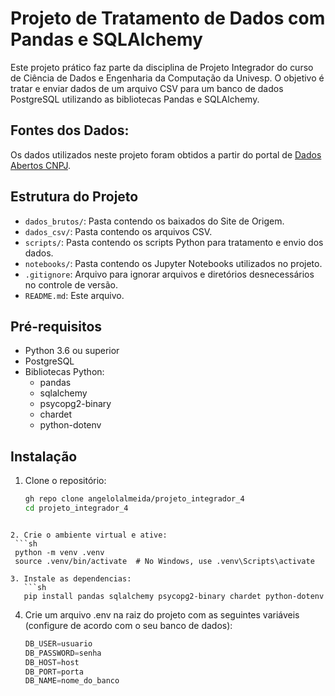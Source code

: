 # Projeto de Tratamento de Dados com Pandas e SQLAlchemy

Este projeto prático faz parte da disciplina de Projeto Integrador do curso de Ciência de Dados e Engenharia da Computação da Univesp. O objetivo é tratar e enviar dados de um arquivo CSV para um banco de dados PostgreSQL utilizando as bibliotecas Pandas e SQLAlchemy.

## Fontes dos Dados:
Os dados utilizados neste projeto foram obtidos a partir do portal de [Dados Abertos CNPJ](https://dadosabertos.rfb.gov.br/CNPJ/dados_abertos_cnpj/2024-08/).

## Estrutura do Projeto

- `dados_brutos/`: Pasta contendo os baixados do Site de Origem.
- `dados_csv/`: Pasta contendo os arquivos CSV.
- `scripts/`: Pasta contendo os scripts Python para tratamento e envio dos dados.
- `notebooks/`: Pasta contendo os Jupyter Notebooks utilizados no projeto.
- `.gitignore`: Arquivo para ignorar arquivos e diretórios desnecessários no controle de versão.
- `README.md`: Este arquivo.

## Pré-requisitos

- Python 3.6 ou superior
- PostgreSQL
- Bibliotecas Python:
  - pandas
  - sqlalchemy
  - psycopg2-binary
  - chardet
  - python-dotenv

## Instalação

1. Clone o repositório:
   ```sh
   gh repo clone angelolalmeida/projeto_integrador_4
   cd projeto_integrador_4
  ```

2. Crie o ambiente virtual e ative:
   ```sh   
   python -m venv .venv
   source .venv/bin/activate  # No Windows, use .venv\Scripts\activate
   ```
  
```
3. Instale as dependencias:
   ```sh
   pip install pandas sqlalchemy psycopg2-binary chardet python-dotenv
   ```
  
4. Crie um arquivo .env na raiz do projeto com as seguintes variáveis (configure de acordo com o seu banco de dados):
   ```python
   DB_USER=usuario
   DB_PASSWORD=senha
   DB_HOST=host
   DB_PORT=porta
   DB_NAME=nome_do_banco
   ```
